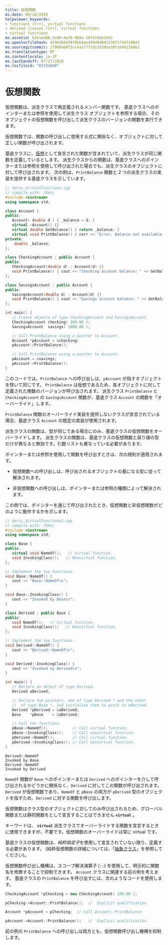```yaml
---
title: 仮想関数
ms.date: 09/10/2019
helpviewer_keywords:
- functions [C++], virtual functions
- derived classes [C++], virtual functions
- virtual functions
ms.assetid: b3e1ed88-2a90-4af8-960a-16f47deb3452
ms.openlocfilehash: 4296d66af8f8bb9aed4946d6dc57871f447108d2
ms.sourcegitcommit: 1f009ab0f2cc4a177f2d1353d5a38f164612bdb1
ms.translationtype: MT
ms.contentlocale: ja-JP
ms.lasthandoff: 07/27/2020
ms.locfileid: "87231040"
---
```

# <a name="virtual-functions"></a>仮想関数

仮想関数は、派生クラスで再定義されるメンバー関数です。 基底クラスへのポインターまたは参照を使用して派生クラス オブジェクトを参照する場合、そのオブジェクトの仮想関数を呼び出して派生クラスのバージョンの関数を実行できます。

仮想関数では、関数の呼び出しに使用する式に関係なく、オブジェクトに対して正しい関数が呼び出されます。

基底クラスに、[仮想](../cpp/virtual-cpp.md)として宣言された関数が含まれていて、派生クラスが同じ関数を定義しているとします。 派生クラスからの関数は、基底クラスへのポインターまたは参照を使用して呼び出された場合でも、派生クラスのオブジェクトに対して呼び出されます。 次の例は、`PrintBalance` 関数と 2 つの派生クラスの実装を提供する基底クラスを示しています。

```cpp
// deriv_VirtualFunctions.cpp
// compile with: /EHsc
#include <iostream>
using namespace std;

class Account {
public:
   Account( double d ) { _balance = d; }
   virtual ~Account() {}
   virtual double GetBalance() { return _balance; }
   virtual void PrintBalance() { cerr << "Error. Balance not available for base type." << endl; }
private:
    double _balance;
};

class CheckingAccount : public Account {
public:
   CheckingAccount(double d) : Account(d) {}
   void PrintBalance() { cout << "Checking account balance: " << GetBalance() << endl; }
};

class SavingsAccount : public Account {
public:
   SavingsAccount(double d) : Account(d) {}
   void PrintBalance() { cout << "Savings account balance: " << GetBalance(); }
};

int main() {
   // Create objects of type CheckingAccount and SavingsAccount.
   CheckingAccount checking( 100.00 );
   SavingsAccount  savings( 1000.00 );

   // Call PrintBalance using a pointer to Account.
   Account *pAccount = &checking;
   pAccount->PrintBalance();

   // Call PrintBalance using a pointer to Account.
   pAccount = &savings;
   pAccount->PrintBalance();
}
```

このコードでは、`PrintBalance` への呼び出しは、`pAccount` が指すオブジェクトを除いて同じです。 `PrintBalance` は仮想であるため、各オブジェクトに対して定義された関数のバージョンが呼び出されます。 派生クラス `PrintBalance` と `CheckingAccount` の `SavingsAccount` 関数が、基底クラス `Account` の関数を「オーバーライド」します。

`PrintBalance` 関数のオーバーライド実装を提供しないクラスが宣言されている場合、基底クラス `Account` の既定の実装が使用されます。

派生クラスの関数は、型が同じである場合にのみ、基底クラスの仮想関数をオーバーライドします。 派生クラスの関数は、基底クラスの仮想関数と戻り値の型だけが異なると無効です。引数リストも異なっている必要があります。

ポインターまたは参照を使用して関数を呼び出すときは、次の規則が適用されます。

- 仮想関数への呼び出しは、呼び出されるオブジェクトの基になる型に従って解決されます。

- 非仮想関数への呼び出しは、ポインターまたは参照の種類によって解決されます。

この例では、ポインターを通じて呼び出されたとき、仮想関数と非仮想関数がどのように動作するかを示します。

```cpp
// deriv_VirtualFunctions2.cpp
// compile with: /EHsc
#include <iostream>
using namespace std;

class Base {
public:
   virtual void NameOf();   // Virtual function.
   void InvokingClass();   // Nonvirtual function.
};

// Implement the two functions.
void Base::NameOf() {
   cout << "Base::NameOf\n";
}

void Base::InvokingClass() {
   cout << "Invoked by Base\n";
}

class Derived : public Base {
public:
   void NameOf();   // Virtual function.
   void InvokingClass();   // Nonvirtual function.
};

// Implement the two functions.
void Derived::NameOf() {
   cout << "Derived::NameOf\n";
}

void Derived::InvokingClass() {
   cout << "Invoked by Derived\n";
}

int main() {
   // Declare an object of type Derived.
   Derived aDerived;

   // Declare two pointers, one of type Derived * and the other
   //  of type Base *, and initialize them to point to aDerived.
   Derived *pDerived = &aDerived;
   Base    *pBase    = &aDerived;

   // Call the functions.
   pBase->NameOf();           // Call virtual function.
   pBase->InvokingClass();    // Call nonvirtual function.
   pDerived->NameOf();        // Call virtual function.
   pDerived->InvokingClass(); // Call nonvirtual function.
}
```

```Output
Derived::NameOf
Invoked by Base
Derived::NameOf
Invoked by Derived
```

`NameOf` 関数が `Base` へのポインターまたは `Derived` へのポインターを介して呼び出されるかどうかに関係なく、`Derived` に対してこの関数が呼び出されます。 `Derived` が仮想関数であり、`NameOf` と `pBase` の両方が `pDerived` 型のオブジェクトを指すため、`Derived` に対する関数を呼び出します。

仮想関数はクラス型のオブジェクトに対してのみ呼び出されるため、グローバル関数または静的関数をとして宣言することはできません **`virtual`** 。

キーワードは、 **`virtual`** 派生クラスでオーバーライドする関数を宣言するときに使用できますが、不要です。仮想関数のオーバーライドは常に virtual です。

基底クラスの仮想関数は、*純粋指定子*を使用して宣言されていない限り、定義する必要があります。 (純粋仮想関数の詳細については、「[抽象クラス](../cpp/abstract-classes-cpp.md)」を参照してください)。

仮想関数呼び出し機構は、スコープ解決演算子 (`::`) を使用して、明示的に関数名を修飾することで抑制できます。 `Account` クラスに関連する前の例を考えます。 基底クラスの `PrintBalance` を呼び出すには、次のようなコードを使用します。

```cpp
CheckingAccount *pChecking = new CheckingAccount( 100.00 );

pChecking->Account::PrintBalance();  //  Explicit qualification.

Account *pAccount = pChecking;  // Call Account::PrintBalance

pAccount->Account::PrintBalance();   //  Explicit qualification.
```

前の例の `PrintBalance` への呼び出しは両方とも、仮想関数呼び出し機構を抑制します。
